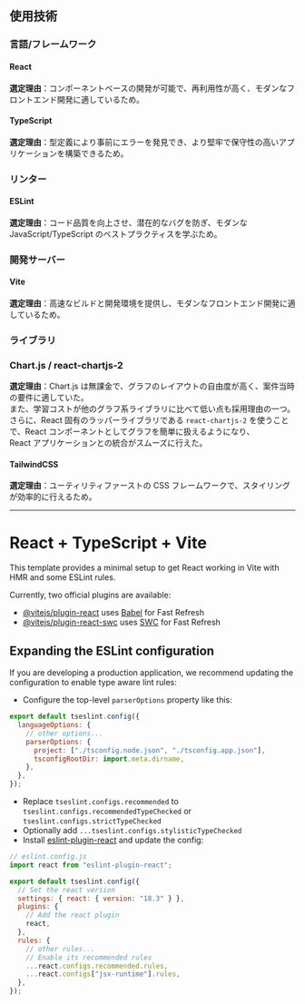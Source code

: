 ## 使用技術

### 言語/フレームワーク

#### React

<b>選定理由</b>：コンポーネントベースの開発が可能で、再利用性が高く、モダンなフロントエンド開発に適しているため。

#### TypeScript

<b>選定理由</b>：型定義により事前にエラーを発見でき、より堅牢で保守性の高いアプリケーションを構築できるため。

### リンター

#### ESLint

<b>選定理由</b>：コード品質を向上させ、潜在的なバグを防ぎ、モダンな JavaScript/TypeScript のベストプラクティスを学ぶため。

### 開発サーバー

#### Vite

<b>選定理由</b>：高速なビルドと開発環境を提供し、モダンなフロントエンド開発に適しているため。

### ライブラリ

### Chart.js / react-chartjs-2

<b>選定理由</b>：Chart.js は無課金で、グラフのレイアウトの自由度が高く、案件当時の要件に適していた。<br>また、学習コストが他のグラフ系ライブラリに比べて低い点も採用理由の一つ。<br>
さらに、React 固有のラッパーライブラリである `react-chartjs-2` を使うことで、React コンポーネントとしてグラフを簡単に扱えるようになり、<br>React アプリケーションとの統合がスムーズに行えた。

#### TailwindCSS

<b>選定理由</b>：ユーティリティファーストの CSS フレームワークで、スタイリングが効率的に行えるため。

---

# React + TypeScript + Vite

This template provides a minimal setup to get React working in Vite with HMR and some ESLint rules.

Currently, two official plugins are available:

- [@vitejs/plugin-react](https://github.com/vitejs/vite-plugin-react/blob/main/packages/plugin-react/README.md) uses [Babel](https://babeljs.io/) for Fast Refresh
- [@vitejs/plugin-react-swc](https://github.com/vitejs/vite-plugin-react-swc) uses [SWC](https://swc.rs/) for Fast Refresh

## Expanding the ESLint configuration

If you are developing a production application, we recommend updating the configuration to enable type aware lint rules:

- Configure the top-level `parserOptions` property like this:

```js
export default tseslint.config({
  languageOptions: {
    // other options...
    parserOptions: {
      project: ["./tsconfig.node.json", "./tsconfig.app.json"],
      tsconfigRootDir: import.meta.dirname,
    },
  },
});
```

- Replace `tseslint.configs.recommended` to `tseslint.configs.recommendedTypeChecked` or `tseslint.configs.strictTypeChecked`
- Optionally add `...tseslint.configs.stylisticTypeChecked`
- Install [eslint-plugin-react](https://github.com/jsx-eslint/eslint-plugin-react) and update the config:

```js
// eslint.config.js
import react from "eslint-plugin-react";

export default tseslint.config({
  // Set the react version
  settings: { react: { version: "18.3" } },
  plugins: {
    // Add the react plugin
    react,
  },
  rules: {
    // other rules...
    // Enable its recommended rules
    ...react.configs.recommended.rules,
    ...react.configs["jsx-runtime"].rules,
  },
});
```
